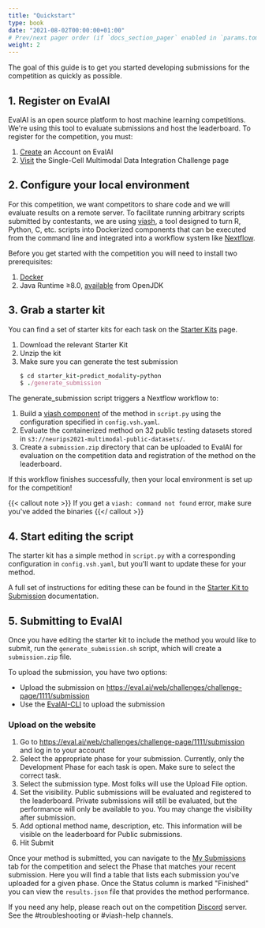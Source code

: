 ```yaml
---
title: "Quickstart"
type: book
date: "2021-08-02T00:00:00+01:00"
# Prev/next pager order (if `docs_section_pager` enabled in `params.toml`)
weight: 2
---
```


The goal of this guide is to get you started developing submissions for the competition as quickly as possible.

## 1. Register on EvalAI

EvalAI is an open source platform to host machine learning competitions. We're using this tool to evaluate submissions and host the leaderboard. To register for the competition, you must:

1. [Create](https://eval.ai/auth/signup) an Account on EvalAI
2. [Visit](https://eval.ai/web/challenges/challenge-page/1111/overview) the Single-Cell Multimodal Data Integration Challenge page

## 2. Configure your local environment

For this competition, we want competitors to share code and we will evaluate results on a remote server. To facilitate running arbitrary scripts submitted by contestants, we are using [viash](https://viash.io), a tool designed to turn R, Python, C, etc. scripts into Dockerized components that can be executed from the command line and integrated into a workflow system like [Nextflow](https://www.nextflow.io/).

Before you get started with the competition you will need to install two  prerequisites:

1. [Docker](https://docs.docker.com/get-docker/)
2. Java Runtime ≥8.0, [available](https://adoptopenjdk.net/?variant=openjdk11&jvmVariant=hotspot) from OpenJDK

## 3. Grab a starter kit

You can find a set of starter kits for each task on the [Starter Kits](/neurips_docs/submission/starter_kits/) page.

1. Download the relevant Starter Kit
2. Unzip the kit
3. Make sure you can generate the test submission
    ```ruby
    $ cd starter_kit-predict_modality-python
    $ ./generate_submission
    ```  

The generate_submission script triggers a Nextflow workflow to:
1. Build a [viash component](https://viash.io/docs/getting_started/what_is_a_viash_component/) of the method in `script.py` using the configuration specified in `config.vsh.yaml`.
2. Evaluate the containerized method on 32 public testing datasets stored in `s3://neurips2021-multimodal-public-datasets/`.
3. Create a `submission.zip` directory that can be uploaded to EvalAI for evaluation on the competition data and registration of the method on the leaderboard.

If this workflow finishes successfully, then your local environment is set up for the competition!

{{< callout note >}}
If you get a `viash: command not found` error, make sure you've added the binaries
{{</ callout >}}

## 4. Start editing the script

The starter kit has a simple method in `script.py` with a corresponding configuration in `config.vsh.yaml`, but you'll want to update these for your method.

A full set of instructions for editing these can be found in the [Starter Kit to Submission](/neurips_docs/submission/starter_kits/) documentation.

## 5. Submitting to EvalAI

Once you have editing the starter kit to include the method you would like to submit, run the `generate_submission.sh` script, which will create a `submission.zip` file.

To upload the submission, you have two options:
* Upload the submission on https://eval.ai/web/challenges/challenge-page/1111/submission
* Use the [EvalAI-CLI](https://github.com/Cloud-CV/evalai-cli) to upload the submission

### Upload on the website

1. Go to  https://eval.ai/web/challenges/challenge-page/1111/submission and log in to your account
2. Select the appropriate phase for your submission. Currently, only the Development Phase for each task is open. Make sure to select the correct task.
3. Select the submission type. Most folks will use the Upload File option.
4. Set the visibility. Public submissions will be evaluated and registered to the leaderboard. Private submissions will still be evaluated, but the performance will only be available to you. You may change the visibility after submission.
5. Add optional method name, description, etc. This information will be visible on the leaderboard for Public submissions.
6. Hit Submit

Once your method is submitted, you can navigate to the [My Submissions](https://eval.ai/web/challenges/challenge-page/1111/my-submission) tab for the competition and select the Phase that matches your recent submission. Here you will find a table that lists each submission you've uploaded for a given phase. Once the Status column is marked "Finished" you can view the `results.json` file that provides the method performance.

If you need any help, please reach out on the competition [Discord](https://discord.gg/Q3RKGMGD3E) server. See the #troubleshooting or #viash-help channels.
